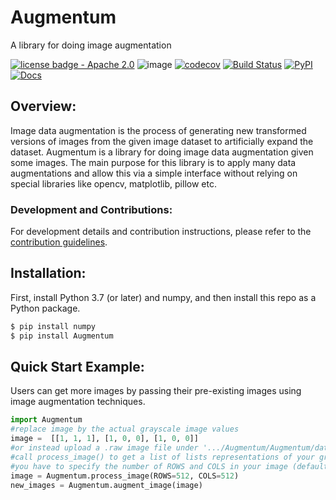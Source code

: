 # Augmentum
A library for doing image augmentation

[![license badge - Apache 2.0](https://img.shields.io/badge/license-Apache--2.0-brightgreen)](./LICENSE)
![image](https://img.shields.io/github/issues/kurttepelikerim/Augmentum)
[![codecov](https://codecov.io/gh/kurttepelikerim/Augmentum/branch/main/graph/badge.svg)](https://codecov.io/gh/kurttepelikerim/Augmentum)
[![Build Status](https://github.com/kurttepelikerim/Augmentum/workflows/Build%20Status/badge.svg?branch=main)](https://github.com/kurttepelikerim/Augmentum/actions?query=workflow%3A%22Build+Status%22)
[![PyPI](https://img.shields.io/pypi/v/Augmentum)](https://pypi.org/project/Augmentum/)
[![Docs](https://img.shields.io/badge/docs-passing-success)](https://kurttepelikerim.github.io/Augmentum/)

## Overview:
Image data augmentation is the process of generating new transformed versions of images from the given image dataset to artificially expand the dataset. Augmentum is a library for doing image data augmentation given some images. The main purpose for this library is to apply many data augmentations and allow this via a simple interface without relying on special libraries like opencv, matplotlib, pillow etc.

### Development and Contributions:
For development details and contribution instructions, please refer to the [contribution guidelines](https://github.com/kurttepelikerim/Augmentum/blob/main/CONTRIBUTING.md).

## Installation: 
First, install Python 3.7 (or later) and numpy, and then install this repo as a Python package. 

```bash
$ pip install numpy
$ pip install Augmentum
```

## Quick Start Example:
Users can get more images by passing their pre-existing images using image augmentation techniques.
```python
import Augmentum
#replace image by the actual grayscale image values
image =  [[1, 1, 1], [1, 0, 0], [1, 0, 0]]
#or instead upload a .raw image file under '.../Augmentum/Augmentum/data/'and
#call process_image() to get a list of lists representations of your grayscale image however
#you have to specify the number of ROWS and COLS in your image (default value is 512x512)
image = Augmentum.process_image(ROWS=512, COLS=512)
new_images = Augmentum.augment_image(image)
```


